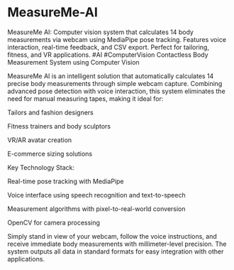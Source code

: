 # MeasureMe-AI
MeasureMe AI: Computer vision system that calculates 14 body measurements via webcam using MediaPipe pose tracking. Features voice interaction, real-time feedback, and CSV export. Perfect for tailoring, fitness, and VR applications. #AI #ComputerVision
Contactless Body Measurement System using Computer Vision

MeasureMe AI is an intelligent solution that automatically calculates 14 precise body measurements through simple webcam capture. Combining advanced pose detection with voice interaction, this system eliminates the need for manual measuring tapes, making it ideal for:

Tailors and fashion designers

Fitness trainers and body sculptors

VR/AR avatar creation

E-commerce sizing solutions

Key Technology Stack:

Real-time pose tracking with MediaPipe

Voice interface using speech recognition and text-to-speech

Measurement algorithms with pixel-to-real-world conversion

OpenCV for camera processing

Simply stand in view of your webcam, follow the voice instructions, and receive immediate body measurements with millimeter-level precision. The system outputs all data in standard formats for easy integration with other applications.

